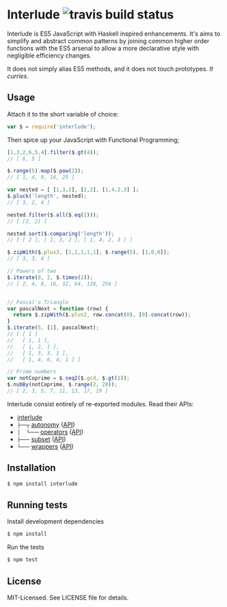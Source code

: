 # Interlude ![travis build status](https://secure.travis-ci.org/clux/interlude.png)
Interlude is ES5 JavaScript with Haskell inspired enhancements.
It's aims to simplify and abstract common patterns by joining
common higher order functions with the ES5 arsenal to allow a
more declarative style with negligible efficiency changes.

It does not simply alias ES5 methods, and it does not touch prototypes.
*It curries*.

## Usage
Attach it to the short variable of choice:

````javascript
var $ = require('interlude');
````

Then spice up your JavaScript with Functional Programming;

```javascript
[1,3,2,6,5,4].filter($.gt(4));
// [ 6, 5 ]

$.range(5).map($.pow(2));
// [ 1, 4, 9, 16, 25 ]

var nested = [ [1,3,2], [2,2], [1,4,2,3] ];
$.pluck('length', nested);
// [ 3, 2, 4 ]

nested.filter($.all($.eq(2)));
// [ [2, 2] ]

nested.sort($.comparing('length'));
// [ [ 2 ], [ 1, 3, 2 ], [ 1, 4, 2, 3 ] ]

$.zipWith($.plus3, [1,1,1,1,1], $.range(5), [1,0,0]);
// [ 3, 3, 4 ]

// Powers of two
$.iterate(8, 2, $.times(2));
// [ 2, 4, 8, 16, 32, 64, 128, 256 ]


// Pascal's Triangle
var pascalNext = function (row) {
  return $.zipWith($.plus2, row.concat(0), [0].concat(row));
}
$.iterate(5, [1], pascalNext);
// [ [ 1 ]
//   [ 1, 1 ],
//   [ 1, 2, 1 ],
//   [ 1, 3, 3, 1 ],
//   [ 1, 4, 6, 4, 1 ] ]

// Prime numbers
var notCoprime = $.seq2($.gcd, $.gt(1));
$.nubBy(notCoprime, $.range(2, 20));
// [ 2, 3, 5, 7, 11, 13, 17, 19 ]
````

Interlude consist entirely of re-exported modules. Read their APIs:

* [interlude](https://github.com/clux/interlude)
* `├──┬` [autonomy](https://github.com/clux/autonomy) ([API](https://github.com/clux/autonomy/blob/master/api.md))
* `│  └───` [operators](https://github.com/clux/operators) ([API](https://github.com/clux/operators/blob/master/api.md))
* `├───` [subset](https://github.com/clux/subset) ([API](https://github.com/clux/subset/blob/master/api.md))
* `└───` [wrappers](https://github.com/clux/wrappers) ([API](https://github.com/clux/wrappers/blob/master/api.md))

## Installation

````bash
$ npm install interlude
````

## Running tests
Install development dependencies

````bash
$ npm install
````

Run the tests

````bash
$ npm test
````

## License
MIT-Licensed. See LICENSE file for details.
